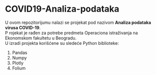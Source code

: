 # COVID19-Analiza-podataka
U ovom repozitorijumu nalazi se projekat pod nazivom **Analiza podataka virusa COVID-19**. <br/>P rojekat je rađen za potrebe predmeta Operaciona istraživanja na Ekonomskom fakultetu u Beogradu. <br/> U izradi projekta korišćene su sledeće Python biblioteke:
1. Pandas
2. Numpy
3. Plotly
4. Folium
